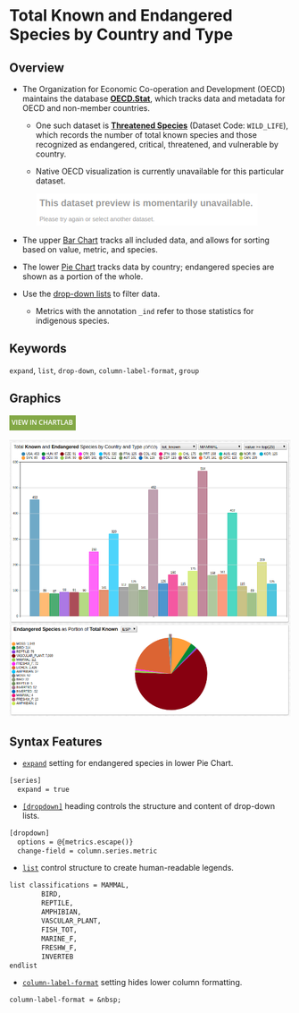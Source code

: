 # Total Known and Endangered Species by Country and Type

## Overview

* The Organization for Economic Co-operation and Development (OECD) maintains the database [**OECD.Stat**](https://stats.oecd.org/), which tracks data and metadata for OECD and non-member countries.
  * One such dataset is [**Threatened Species**](https://stats.oecd.org/Index.aspx?DataSetCode=WILD_LIFE) (Dataset Code: `WILD_LIFE`), which records the number of total known species and those recognized as endangered, critical, threatened, and vulnerable by country.
  * Native OECD visualization is currently unavailable for this particular dataset.

    ![](./images/ea-1.png)

* The upper [Bar Chart](https://axibase.com/docs/charts/widgets/bar-chart/) tracks all included data, and allows for sorting based on value, metric, and species.
* The lower [Pie Chart](https://axibase.com/docs/charts/widgets/pie-chart/) tracks data by country; endangered species are shown as a portion of the whole.
* Use the [drop-down lists](https://axibase.com/docs/charts/configuration/drop-down-lists.html) to filter data.
  * Metrics with the annotation `_ind` refer to those statistics for indigenous species.

## Keywords

`expand`, `list`, `drop-down`, `column-label-format`, `group`

## Graphics

[![](../../research/images/new-button.png)](https://apps.axibase.com/chartlab/4531593b#fullscreen)

![](./images/ea-2.png)

## Syntax Features

* [`expand`](https://axibase.com/docs/charts/widgets/pie-chart/#expand) setting for endangered species in lower Pie Chart.

```ls
[series]
  expand = true
```

* [`[dropdown]`](https://axibase.com/docs/charts/configuration/drop-down-lists.html#drop-down-lists) heading controls the structure and content of drop-down lists.

```ls
[dropdown]
  options = @{metrics.escape()}
  change-field = column.series.metric
```

* [`list`](https://axibase.com/docs/charts/syntax/control-structures.html#list) control structure to create human-readable legends.

```ls
list classifications = MAMMAL,
        BIRD,
        REPTILE,
        AMPHIBIAN,
        VASCULAR_PLANT,
        FISH_TOT,
        MARINE_F,
        FRESHW_F,
        INVERTEB
endlist
```

* [`column-label-format`](https://axibase.com/docs/charts/widgets/bar-chart/#column-label-format) setting hides lower column formatting.

```ls
column-label-format = &nbsp;
```